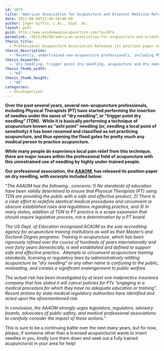 ```yaml
---
id: 1074
title: 'American Association for Acupuncture and Oriental Medicine Releases it&#8217;s Position on &#8220;Dry Needling&#8221;'
date: 2011-06-09T13:46:54+00:00
author: Inger Giffin, L.Ac., Dipl. Ac.
layout: post
guid: http://www.wisdomwaysacupuncture.com/?p=1074
permalink: /2011/06/09/american-association-for-acupuncture-and-oriental-medicine-releases-its-position-on-dry-needling/
thesis_title:
  - Professional Acupuncture Association Releases its position paper on Dry Needling
thesis_description:
  - 'Recently, undertrained non-acupuncture professionals, including Physical Therapists (PT) have started doing acupuncture under the name of "dry needling".  '
thesis_keywords:
  - 'dry needling, trigger point dry needling, acupuncture and dry needling, '
thesis_thumb_width:
  - "66"
thesis_thumb_height:
  - "66"
categories:
  - Uncategorized
---
```

**Over the past several years, several non-acupuncture professionals, including Physical Therapists (PT) have started performing the insertion of needles under the name of &#8220;dry needling&#8221;, or &#8220;trigger point dry needling&#8221; (TDN).  While it is basically performing a technique of acupuncture known as &#8220;ashi point&#8221; needling (or, needling a local point of sensitivity) it has been renamed and classified as not practicing acupuncture, and thus opening the flood gates for pretty much any medical person to practice acupuncture.** 

**While many people do experience local pain relief from this technique, there are major issues within the professional field of acupuncture with this unrestrained use of needling by highly under-trained people.** 

**Our professional association, the <a title="American Association of Acupuncture and Oriental Medicine" href="http://www.aaaomonline.org/" target="_blank" rel="noopener">AAAOM</a>, has released its position paper on dry needling, with excerpts included below:** 

_&#8220;The AAAOM has the following&#8230;concerns: 1) No standards of education have been validly determined to ensure that Physical Therapists (PT) using TDN are providing the public with a safe and effective product, 2) There is a clear effort to redefine identical medical procedures and circumvent or obscure established rules and regulations regarding practice, and 3) In many states, addition of TDN to PT practice is a scope expansion that should require legislative process, not a determination by a PT board._ 

_The US Dept. of Education recognized ACAOM as the sole accrediting agency for acupuncture training institutions as well as their Master&#8217;s and Doctoral Degree programs. Training in acupuncture, which has been rigorously refined over the course of hundreds of years internationally and over forty years domestically, is well established and defined to support safe and effective practice.  Attempts to circumvent acupuncture training standards, licensing or regulatory laws by administratively retitling acupuncture as &#8220;dry needling&#8221; or any other name is confusing to the public, misleading, and creates a significant endangerment to public welfare._ 

_The actual risk has been investigated by at least one malpractice insurance company that has stated it will cancel policies for PTs &#8220;engaging in a medical procedure for which they have no adequate education or training&#8221;.  Recent actions by state medical regulatory authorities have identified and acted upon the aforementioned risk._ 

_In conclusion, the AAAOM strongly urges legislators, regulators, advisory boards, advocates of public safety, and medical professional associations to carefully consider the impact of these actions.&#8221;_

This is sure to be a continuing battle over the next many years, but for now, please, if someone other than a licensed acupuncturist wants to insert needles in you, kindly turn them down and seek out a fully trained acupuncturist in your area for help!
